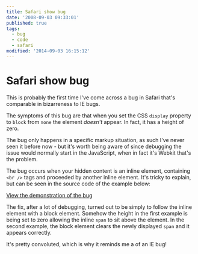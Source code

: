 ```yaml
---
title: Safari show bug
date: '2008-09-03 09:33:01'
published: true
tags:
  - bug
  - code
  - safari
modified: '2014-09-03 16:15:12'
---
```

# Safari show bug

This is probably the first time I've come across a bug in Safari that's comparable in bizarreness to IE bugs.

The symptoms of this bug are that when you set the CSS <code>display</code> property to <code>block</code> from <code>none</code> the element *doesn't* appear.  In fact, it has a height of zero.


<!--more-->

The bug only happens in a specific markup situation, as such I've never seen it before now - but it's worth being aware of since debugging the issue would normally start in the JavaScript, when in fact it's Webkit that's the problem.

The bug occurs when your hidden content is an inline element, containing <code>&lt;br /&gt;</code> tags and proceeded by another inline element.  It's tricky to explain, but can be seen in the source code of the example below:

[View the demonstration of the bug](/demo/safari-hide-bug.html)

The fix, after a lot of debugging, turned out to be simply to follow the inline element with a block element.  Somehow the height in the first example is being set to zero allowing the inline <code>span</code> to sit above the element.  In the second example, the block element clears the newly displayed <code>span</code> and it appears correctly.

It's pretty convoluted, which is why it reminds me a of an IE bug!
